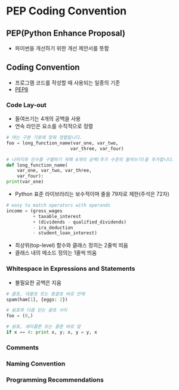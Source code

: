 
# PEP Coding Convention

## PEP(Python Enhance Proposal)
- 파이썬을 개선하기 위한 개선 제안서를 뜻함

## Coding Convention
- 프로그램 코드를 작성할 때 사용되는 일종의 기준
- [PEP8](https://www.python.org/dev/peps/pep-0008/)

### Code Lay-out

- 들여쓰기는 4개의 공백을 사용
- 연속 라인은 요소를 수직적으로 정렬

```python
# 여는 구분 기호에 맞춰 정렬됩니다. 
foo = long_function_name(var_one, var_two, 
                        var_three, var_four) 

# 나머지와 인수를 구별하기 위해 4개의 공백(추가 수준의 들여쓰기)을 추가합니다. 
def long_function_name( 
    var_one, var_two, var_three, 
    var_four): 
print(var_one) 
```

- Python 표준 라이브러리는 보수적이며 줄을 79자로 제한(주석은 72자)

```python
# easy to match operators with operands
income = (gross_wages
          + taxable_interest
          + (dividends - qualified_dividends)
          - ira_deduction
          - student_loan_interest)
```

- 최상위(top-level) 함수와 클래스 정의는 2줄씩 띄움
- 클래스 내의 메소드 정의는 1줄씩 띄움

### Whitespace in Expressions and Statements
- 불필요한 공백은 지움
```python
# 괄호, 대괄호 또는 중괄호 바로 안에
spam(ham[1], {eggs: 2})

# 쉼표와 다음 닫는 괄호 사이
foo = (0,)

# 쉼표, 세미콜론 또는 콜론 바로 앞
if x == 4: print x, y; x, y = y, x
```

### Comments

### Naming Convention

### Programming Recommendations
